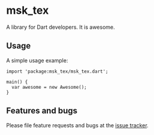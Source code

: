 # msk_tex

A library for Dart developers. It is awesome.

## Usage

A simple usage example:

    import 'package:msk_tex/msk_tex.dart';

    main() {
      var awesome = new Awesome();
    }

## Features and bugs

Please file feature requests and bugs at the [issue tracker][tracker].

[tracker]: http://example.com/issues/replaceme
